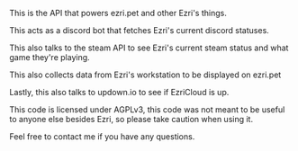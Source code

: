 This is the API that powers ezri.pet and other Ezri's things.

This acts as a discord bot that fetches Ezri's current discord statuses.

This also talks to the steam API to see Ezri's current steam status and what
game they're playing.

This also collects data from Ezri's workstation to be displayed on ezri.pet

Lastly, this also talks to updown.io to see if EzriCloud is up.

This code is licensed under AGPLv3, this code was not meant to be useful to
anyone else besides Ezri, so please take caution when using it.

Feel free to contact me if you have any questions.

